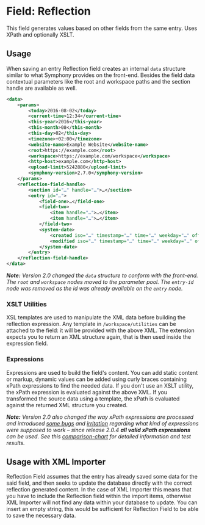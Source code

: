# Field: Reflection

This field generates values based on other fields from the same entry.
Uses XPath and optionally XSLT.

## Usage

When saving an entry Reflection field creates an internal `data` structure similar to what Symphony provides on the front-end. Besides the field data contextual parameters like the root and workspace paths and the section handle are available as well.

```xml
<data>
    <params>
        <today>2016-08-02</today>
        <current-time>12:34</current-time>
        <this-year>2016</this-year>
        <this-month>08</this-month>
        <this-day>02</this-day>
        <timezone>+02:00</timezone>
        <website-name>Example Website</website-name>
        <root>https://example.com</root>
        <workspace>https://example.com/workspace</workspace>
        <http-host>example.com</http-host>
        <upload-limit>5242880</upload-limit>
        <symphony-version>2.7.0</symphony-version>
    </params>
    <reflection-field-handle>
        <section id="…" handle="…">…</section>
        <entry id="…">
            <field-one>…</field-one>
            <field-two>
                <item handle="…">…</item>
                <item handle="…">…</item>
            </field-two>
            <system-date>
                <created iso="…" timestamp="…" time="…" weekday="…" offset="…">…</created>
                <modified iso="…" timestamp="…" time="…" weekday="…" offset="…">…</modified>
            </system-date>
        </entry>
    </reflection-field-handle>
</data>
```

_**Note:** Version 2.0 changed the `data` structure to conform with the front-end. The `root` and `workspace` nodes moved to the parameter pool. The `entry-id` node was removed as the id was already available on the `entry` node._

### XSLT Utilities

XSL templates are used to manipulate the XML data before building the reflection expression. Any template in `/workspace/utilities` can be attached to the field: it will be provided with the above XML. The extension expects you to return an XML structure again, that is then used inside the expression field.

### Expressions

Expressions are used to build the field's content. You can add static content or markup, dynamic values can be added using curly braces containing xPath expressions to find the needed data. If you don't use an XSLT utility, the xPath expression is evaluated against the above XML. If you transformed the source data using a template, the xPath is evaluated against the returned XML structure you created.

_**Note:** Version 2.0 also changed the way xPath expressions are processed and introduced [some bugs][1] and [irritation][2] regarding what kind of expressions were supposed to work – since release 2.0.4 **all valid xPath expressions** can be used. See this [comparison-chart][3] for detailed information and test results._

## Usage with XML Importer

Reflection Field assumes that the entry has already saved some data for the said field, and then seeks to update the database directly with the correct reflection generated content.
In the case of XML Importer this means that you have to include the Reflection field within the import items, otherwise XML Importer will not find any data within your database to update.
You can insert an empty string, this would be sufficient for Reflection Field to be able to save the necessary data.



[1]: https://github.com/symphonists/reflectionfield/issues/34
[2]: https://github.com/symphonists/reflectionfield/issues/35
[3]: https://github.com/symphonists/reflectionfield/issues/35#issuecomment-363224927
